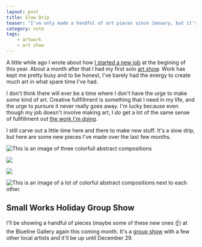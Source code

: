 ```yaml
---
layout: post
title: Slow Drip
teaser: "I've only made a handful of art pieces since January, but it's something."
category: note
tags:
    - artwork
    - art show
---
```

A little while ago I wrote about how [I started a new job](../whats-next) at the begining of this year. About a month after that I had my first solo [art show](../deep-cuts). Work has kept me pretty busy and to be honest, I've barely had the energy to create much art in what spare time I've had.

I don't think there will ever be a time where I don't have the urge to make _some_ kind of art. Creative fullfillment is something that I need in my life, and the urge to pursure it never really goes away. I'm lucky because even though my job doesn't involve making art, I _do_ get a lot of the same sense of fullfillment out [the work I'm doing](../whats-next/#design-systems).

I still carve out a little time here and there to make new stuff. It's a slow drip, but here are some new pieces I've made over the last few months.

![This is an image of three colorfull abstract compositions](http://static.levimcg.com/posts/slow-drip/mcg-slow-drip-shape-studies-1.jpg)

![](http://static.levimcg.com/posts/slow-drip/mcg-slow-drip-shape-studies-2.jpg)

![](http://static.levimcg.com/posts/slow-drip/mcg-slow-drip-shape-studies-3.jpg)

![This is an image of a lot of colorful abstract compositions next to each other.](http://static.levimcg.com/posts/slow-drip/mcg-slow-drip-group-shot.jpg)

## Small Works Holiday Group Show
I'll be showing a handful of pieces (maybe some of these new ones ☝️) at the Blueline Gallery again this coming month. It's a [group show](https://www.visitbloomington.com/event/small-works-holiday-show/36492/) with a few other local artists and it'll be up until December 29.


